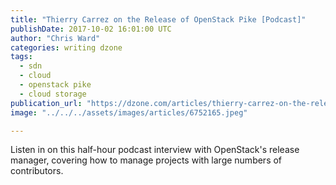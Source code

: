 ```yaml
---
title: "Thierry Carrez on the Release of OpenStack Pike [Podcast]"
publishDate: 2017-10-02 16:01:00 UTC
author: "Chris Ward"
categories: writing dzone
tags:
  - sdn
  - cloud
  - openstack pike
  - cloud storage
publication_url: "https://dzone.com/articles/thierry-carrez-on-the-release-of-openstack-pike"
image: "../../../assets/images/articles/6752165.jpeg"

---
```

Listen in on this half-hour podcast interview with OpenStack's release manager, covering how to manage projects with large numbers of contributors.


